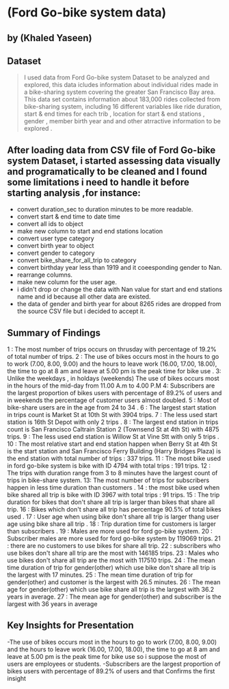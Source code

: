 # (Ford Go-bike system data)
## by (Khaled Yaseen)


## Dataset

> I used data from Ford Go-bike system Dataset to be analyzed and explored, this data icludes information about individual rides made in a bike-sharing system covering the greater San Francisco Bay area. 
This data set contains information about 183,000 rides collected from bike-sharing system, including 16 different variables like ride duration, start & end times for each trib , location for start & end stations , gender , member birth year and and other atrractive information to be explored .


## After loading data from CSV file of Ford Go-bike system Dataset, i started assessing data visually and programatically to be cleaned and I found some limitations i need to handle it before starting analysis ,for instance: 

- convert duration_sec to duration minutes to be more readable.
- convert start & end time to date time
- convert all ids to object
- make new column to start and end stations location
- convert user type category
- convert birth year to object
- convert gender to category
- convert bike_share_for_all_trip to category
- convert birthday year less than 1919 and it coeesponding gender to Nan.
- rearrange columns.
- make new column for the user age.
- i didn't drop or change the data with Nan value for start and end stations name and id because all other data are existed.
- the data of gender and birth year for about 8265 rides are dropped from the source CSV file but i decided to accept it.


## Summary of Findings

 1 : The most number of trips occurs on thrusday with percentage of 19.2% of total number of trips.
 2 : The use of bikes occurs most in the hours to go to work (7.00, 8.00, 9.00) and the hours to leave work (16.00, 17.00, 18.00), the time to go at 8 am and leave at 5.00 pm is the peak time for bike use .
 3: Unlike the weekdays , in holdays (weekends) The use of bikes occurs most in the hours of the mid-day from 11.00 A.m to 4.00 P.M
 4: Subscribers are the largest proportion of bikes users with percentage of 89.2% of users and in weekends the percentage of customer users almost doubled. 
 5 : Most of bike-share users are in the age from 24 to 34  .
 6 : The largest start station in trips count is Market St at 10th St  with 3904 trips.
 7 : The less used start station is 16th St Depot  with only 2 trips .
 8 : The largest end station in trips count is San Francisco Caltrain Station 2  (Townsend St at 4th St)  with 4875 trips.
 9 : The less used end station is Willow St at Vine Stt  with only 5 trips  .
 10 : The most relative start and end station happen when Berry St at 4th St  is the start station and San Francisco Ferry Building (Harry Bridges Plaza) is the end station with total number of trips : 337 trips. 
 11 : The most bike used in ford go-bike system is bike with ID 4794 with total trips : 191 trips.
 12 : The trips with duration range from 3 to 8 minutes have the largest count of trips in bike-share system.
 13: The most number of trips for subscribers happen in less time duration than customers  .
 14 : the most bike used when bike shared all trip is bike with ID 3967 with total trips : 91 trips.
 15 : The trip duration for bikes that don't share all trip is larger than bikes that share all trip.
 16 : Bikes which don't share all trip has percentage 90.5% of total bikes used .
 17 : User age when using bike don't share all trip is larger thang user age using bike share all trip .
 18 : Trip duration time for customers is larger than subscribers .
 19 : Males are more used for ford go-bike system.
 20 : Subscriber males are more used for ford go-bike system by 119069 trips.
 21 : there are no customers to use bikes for share all trip.
 22 :  subscribers who use bikes don't share all trip are the most with 146185 trips.
 23 : Males who use bikes don't share all trip are the most with 117510 trips.
 24 : The mean time duration of trip for gender(other) which use bike don't share all trip is the largest with 17 minutes.
 25 : The mean time duration of trip for gender(other) and  customer is the largest with 26.5 minutes.
 26 : The mean age for gender(other) which use bike share all trip is the largest with 36.2 years in average.
 27 : The mean age for gender(other) and subscriber is the largest with 36 years in average


## Key Insights for Presentation

 -The use of bikes occurs most in the hours to go to work (7.00, 8.00, 9.00) and the hours to leave work (16.00, 17.00, 18.00), the time to go at 8 am and leave at 5.00 pm is the peak time for bike use so i suppose the most of users are employees or students.
 -Subscribers are the largest proportion of bikes users with percentage of 89.2% of users and that Confirms the first insight 
